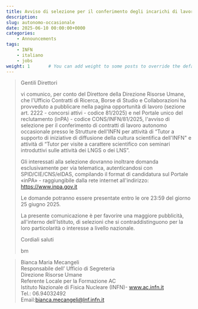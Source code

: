 ```yaml
---
title: Avviso di selezione per il conferimento degli incarichi di lavoro autonomo occasionale presso le Strutture INFN
description: 
slug: autonomo-occasionale
date: 2025-06-10 00:00:00+0000
categories:
    - Announcements
tags:
    - INFN
    - italiano
    - jobs
weight: 1       # You can add weight to some posts to override the default sorting (date descending)
---
```

> Gentili Direttori
> 
> vi comunico, per conto del Direttore della Direzione Risorse Umane, che l'Ufficio Contratti di Ricerca, Borse di Studio e Collaborazioni ha provveduto a pubblicare nella pagina opportunità di lavoro (sezione art. 2222 - concorsi attivi - codice 81/2025) e nel Portale unico del reclutamento (inPA) - codice CONS/INFN/81/2025, l'avviso di selezione per il conferimento di contratti di lavoro autonomo occasionale presso le Strutture dell'INFN per attività di “Tutor a supporto di iniziative di diffusione della cultura scientifica dell'INFN" e attività di “Tutor per visite a carattere scientifico con seminari introduttivi sulle attività dei LNGS o dei LNS”.
> 
> Gli interessati alla selezione dovranno inoltrare domanda esclusivamente per via telematica, autenticandosi con SPID/CIE/CNS/eIDAS, compilando il format di candidatura sul Portale «inPA» - raggiungibile dalla rete internet all'indirizzo: https://www.inpa.gov.it
> 
> Le domande potranno essere presentate entro le ore 23:59 del giorno 25 giugno 2025.
> 
> La presente comunicazione è per favorire una maggiore pubblicità, all'interno dell'Istituto, di selezioni che si contraddistinguono per la loro particolarità o interesse a livello nazionale. 
> 
> Cordiali saluti
> 
> bm
> 

> Bianca Maria Mecangeli  
> Responsabile dell’ Ufficio di Segreteria  
> Direzione Risorse Umane  
> Referente Locale per la Formazione AC  
> Istituto Nazionale di Fisica Nucleare (INFN)- www.ac.infn.it  
> Tel.: 06.94032492  
> Email:bianca.mecangeli@lnf.infn.it
